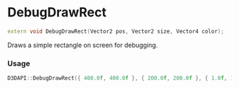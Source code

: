 # DebugDrawRect

```c++
extern void DebugDrawRect(Vector2 pos, Vector2 size, Vector4 color);
```

Draws a simple rectangle on screen for debugging.


### Usage
```c++
D3DAPI::DebugDrawRect({ 400.0f, 400.0f }, { 200.0f, 200.0f }, { 1.0f, 1.0f, 1.0f, 1.0f });
```